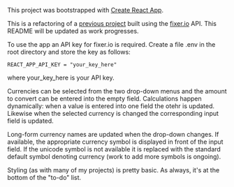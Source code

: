 This project was bootstrapped with [Create React App](https://github.com/facebookincubator/create-react-app).

This is a refactoring of a [previous project](https://github.com/cifarquhar/currency_converter) built using the [fixer.io](https://fixer.io/) API. This README will be updated as work progresses.

To use the app an API key for fixer.io is required. Create a file .env in the root directory and store the key as follows:

```
REACT_APP_API_KEY = "your_key_here"
```

where your_key_here is your API key.

Currencies can be selected from the two drop-down menus and the amount to convert can be entered into the empty field. Calculations happen dynamically: when a value is entered into one field the otehr is updated. Likewise when the selected currency is changed the corresponding input field is updated. 

Long-form currency names are updated when the drop-down changes. If available, the appropriate currency symbol is displayed in front of the input field. If the unicode symbol is not available it is replaced with the standard default symbol denoting currency (work to add more symbols is ongoing).

Styling (as with many of my projects) is pretty basic. As always, it's at the bottom of the "to-do" list.